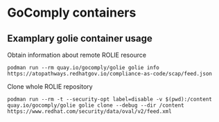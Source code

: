 # GoComply containers

## Examplary golie container usage

Obtain information about remote ROLIE resource
```
podman run --rm quay.io/gocomply/golie golie info https://atopathways.redhatgov.io/compliance-as-code/scap/feed.json
```

Clone whole ROLIE repository

```
podman run --rm -t --security-opt label=disable -v $(pwd):/content quay.io/gocomply/golie golie clone --debug --dir /content https://www.redhat.com/security/data/oval/v2/feed.xml
```
